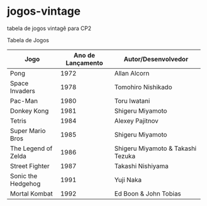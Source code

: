 # jogos-vintage
tabela de jogos vintagê para CP2

 Tabela de Jogos

| Jogo                |   Ano de Lançamento   |   Autor/Desenvolvedor               |
|---------------------|-----------------------|-------------------------------------|
| Pong                | 1972                  | Allan Alcorn                        |
| Space Invaders      | 1978                  | Tomohiro Nishikado                  |
| Pac-Man             | 1980                  | Toru Iwatani                        |
| Donkey Kong         | 1981                  | Shigeru Miyamoto                    |
| Tetris              | 1984                  | Alexey Pajitnov                     |
| Super Mario Bros    | 1985                  | Shigeru Miyamoto                    |
| The Legend of Zelda | 1986                  | Shigeru Miyamoto & Takashi Tezuka   |
| Street Fighter      | 1987                  | Takashi Nishiyama                   |
| Sonic the Hedgehog  | 1991                  | Yuji Naka                           |
| Mortal Kombat       | 1992                  | Ed Boon & John Tobias               |
